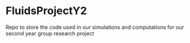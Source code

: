 # FluidsProjectY2
Repo to store the code used in our simulations and computations for our second year group research project
